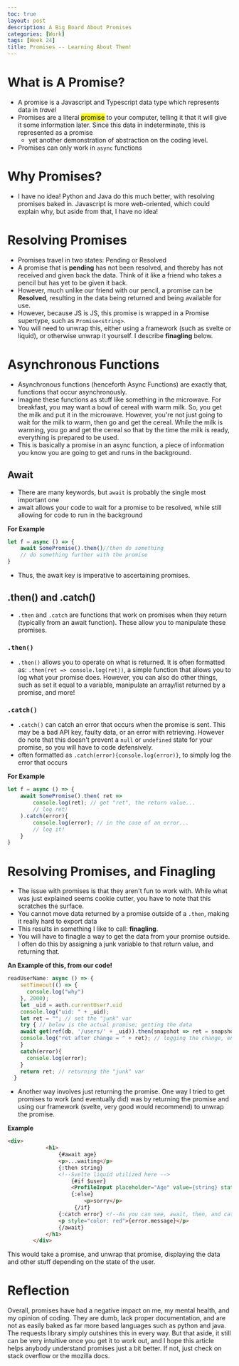 ```yaml
---
toc: true
layout: post
description: A Big Board About Promises
categories: [Work]
tags: [Week 24]
title: Promises -- Learning About Them!
---
```


# What is A Promise?
- A promise is a Javascript and Typescript data type which represents data in *travel*
- Promises are a literal <mark>promise</mark> to your computer, telling it that it will give it some information later. Since this data in indeterminate, this is represented as a promise
  - yet another demonstration of abstraction on the coding level.
- Promises can only work in `async` functions

# Why Promises?
- I have no idea! Python and Java do this much better, with resolving promises baked in. Javascript is more web-oriented, which could explain why, but aside from that, I have no idea!

# Resolving Promises
- Promises travel in two states: Pending or Resolved
- A promise that is **pending** has not been resolved, and thereby has not received and given back the data. Think of it like a friend who takes a pencil but has yet to be given it back.
- However, much unlike our friend with our pencil, a promise can be **Resolved**, resulting in the data being returned and being available for use. 
- However, because JS is JS, this promise is wrapped in a Promise supertype, such as `Promise<string>`. 
- You will need to unwrap this, either using a framework (such as svelte or liquid), or otherwise unwrap it yourself. I describe **finagling** below.

# Asynchronous Functions
- Asynchronous functions (henceforth Async Functions) are exactly that, functions that occur asynchronously.
- Imagine these functions as stuff like something in the microwave. For breakfast, you may want a bowl of cereal with warm milk. So, you get the milk and put it in the microwave. However, you're not just going to wait for the milk to warm, then go and get the cereal. While the milk is warming, you go and get the cereal so that by the time the milk is ready, everything is prepared to be used. 
- This is basically a promise in an async function, a piece of information you know you are going to get and runs in the background.
## Await
- There are many keywords, but `await` is probably the single most important one
- await allows your code to wait for a promise to be resolved, while still allowing for code to run in the background

**For Example**
```javascript
let f = async () => {
    await SomePromise().then()//then do something
    // do something further with the promise
}
```

- Thus, the await key is imperative to ascertaining promises.

## .then() and .catch()
- `.then` and `.catch` are functions that work on promises when they return (typically from an await function). These allow you to manipulate these promises. 
### `.then()`
- `.then()` allows you to operate on what is returned. It is often formatted as: `.then(ret => console.log(ret))`, a simple function that allows you to log what your promise does. However, you can also do other things, such as set it equal to a variable, manipulate an array/list returned by a promise, and more!
### `.catch()`
- `.catch()` can catch an error that occurs when the promise is sent. This may be a bad API key, faulty data, or an error with retrieving. However do note that this doesn't prevent a `null` or `undefined` state for your promise, so you will have to code defensively.
- often formatted as `.catch(error){console.log(error)}`, to simply log the error that occurs

**For Example**
```javascript
let f = async () => {
    await SomePromise().then( ret => 
        console.log(ret); // get "ret", the return value...
        // log ret!
    ).catch(error){
        console.log(error); // in the case of an error...
        // log it!
    }
}
```

# Resolving Promises, and **Finagling**
- The issue with promises is that they aren't fun to work with. While what was just explained seems cookie cutter, you have to note that this scratches the surface.
- You cannot move data returned by a promise outside of a `.then`, making it really hard to export data
- This results in something I like to call: **finagling**.
- You will have to finagle a way to get the data from your promise outside. I often do this by assigning a junk variable to that return value, and returning that. 

**An Example of this, from our code!**
```javascript
readUserName: async () => {
    setTimeout(() => {
      console.log("why")
    }, 2000);
    let _uid = auth.currentUser?.uid
    console.log("uid: " + _uid);
    let ret = ""; // set the "junk" var
    try { // below is the actual promise; getting the data
    await get(ref(db, '/users/' + _uid)).then(snapshot => ret = snapshot.val().username); // assigning the variable
    console.log("ret after change = " + ret); // logging the change, ensure it worked
    }
    catch(error){
      console.log(error);
    }
    return ret; // returning the "junk" var
  }
```

- Another way involves just returning the promise. One way I tried to get promises to work (and eventually did) was by returning the promise and using our framework (svelte, very good would recommend) to unwrap the promise.

**Example**
```HTML
<div>
            <h1>
                {#await age}
	            <p>...waiting</p>
                {:then string}
                <!--Svelte liquid utilized here -->
                    {#if $user} 
                    <ProfileInput placeholder="Age" value={string} state={switchVal} />
                    {:else}
                        <p>sorry</p>
                     {/if}   
                {:catch error} <!--As you can see, await, then, and catch are all here-->
	            <p style="color: red">{error.message}</p>
                {/await}
            </h1>
        </div>
```

This would take a promise, and unwrap that promise, displaying the data and other stuff depending on the state of the user.

# Reflection
Overall, promises have had a negative impact on me, my mental health, and my opinion of coding. They are dumb, lack proper documentation, and are not as easily baked as far more based languages such as python and java. The requests library simply outshines this in every way. But that aside, it still can be very intuitive once you get it to work out, and I hope this article helps anybody understand promises just a bit better. If not, just check on stack overflow or the mozilla docs.
